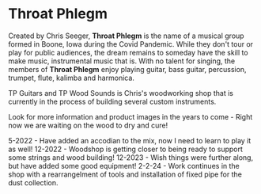 # Throat Phlegm
Created by Chris Seeger, **Throat Phlegm** is the name of a musical group formed in Boone, Iowa during the Covid Pandemic. While they don't tour or play for public audiences, the dream remains to someday have the skill to make music, instrumental music that is. With no talent for singing, the members of **Throat Phlegm** enjoy playing guitar, bass guitar, percussion, trumpet, flute, kalimba and harmonica.

TP Guitars and TP Wood Sounds is Chris's woodworking shop that is currently in the process of building several custom instruments.

Look for more information and product images in the years to come - Right now we are waiting on the wood to dry and cure!

5-2022 - Have added an accodian to the mix, now I need to learn to play it as well!
12-2022 - Woodshop is getting closer to being ready to support some strings and wood building!
12-2023 - Wish things were further along, but have added some good equipment!
2-2-24 - Work continues in the shop with a rearrangelment of tools and installation of fixed pipe for the dust collection.

